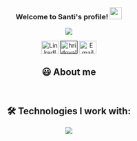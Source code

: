 <h3 align="center">
  Welcome to Santi's profile! <img src="https://media.giphy.com/media/hvRJCLFzcasrR4ia7z/giphy.gif" width="28">
</h3>
<p align="center">
  <a href="https://github.com/sntimr"><img src="https://readme-typing-svg.herokuapp.com?color=%2336BCF7&center=true&vCenter=true&lines=Hi%2C+welcome+to+my+Github+profile;I'm+Santiago+Martínez🔥;I'm+an+AI+Engineering+Student"></a></p>
<p align="center">  
<a href="https://www.linkedin.com/in/tu-usuario" target="blank"><img align="center" src="https://raw.githubusercontent.com/rahuldkjain/github-profile-readme-generator/master/src/images/icons/Social/linked-in-alt.svg" alt="LinkedIn" height="30" width="40" /></a>
<a href="" target="blank"><img align="center" src="https://raw.githubusercontent.com/rahuldkjain/github-profile-readme-generator/master/src/images/icons/Social/instagram.svg" alt="hridoyalhazard" height="30" width="40" /></a>
<a href="mailto:tuemail@example.com" target="_blank">
  <img align="center" src="https://cdn.jsdelivr.net/npm/simple-icons@v9/icons/gmail.svg" alt="Email" height="30" width="40" />
</a>
</p>


    
<h2 align="center">😃 About me </h2>

<br>
<h2 align="center">🛠️ Technologies I work with:</h2>
<p align="center">
  <a href="https://skillicons.dev">
    <img src="https://skillicons.dev/icons?i=java,py,c,css,html,js,mysql,nodejs,bootstrap,git,github,vscode,androidstudio&perline=13" />
  </a>
</p>
<br>

<!--
**sntimr/sntimr** is a ✨ _special_ ✨ repository because its `README.md` (this file) appears on your GitHub profile.

Here are some ideas to get you started:

- 🔭 I’m currently working on ...
- 🌱 I’m currently learning ...
- 👯 I’m looking to collaborate on ...
- 🤔 I’m looking for help with ...
- 💬 Ask me about ...
- 📫 How to reach me: ...
- 😄 Pronouns: ...
- ⚡ Fun fact: ...
-->
